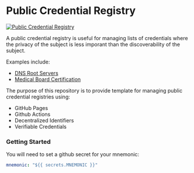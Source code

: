 # Public Credential Registry

[![Public Credential Registry](https://github.com/transmute-industries/public-credential-registry-template/actions/workflows/ci.yml/badge.svg)](https://github.com/transmute-industries/public-credential-registry-template/actions/workflows/ci.yml)

A public credential registry is useful for managing lists of credentials where the privacy of the subject is less imporant than the discoverability of the subject.

Examples include:

- [DNS Root Servers](https://www.iana.org/domains/root/servers)
- [Medical Board Certification](https://www.tmb.state.tx.us/page/resources-advertisement-board-certification)

The purpose of this repository is to provide template for managing public credential registries using:

- GitHub Pages
- Github Actions
- Decentralized Identifiers
- Verifiable Credentials

### Getting Started

You will need to set a github secret for your mnemonic:

```yml
mnemonic: "${{ secrets.MNEMONIC }}"
```
